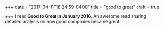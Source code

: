 +++
date = "2017-04-11T18:24:59-04:00"
title = "good to great"
draft = true

+++
I read **Good to Great in January 2016**. An awesome read sharing detailed analysis on how good companies became great.
